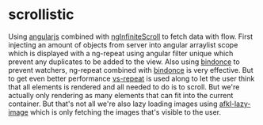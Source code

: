 # scrollistic
Using <a href="https://angularjs.org/">angularjs</a> combined with <a href="https://github.com/sroze/ngInfiniteScroll">ngInfiniteScroll</a> to fetch data with flow. First injecting an amount of objects from server into angular arraylist scope which is displayed with a ng-repeat using angular filter unique which prevent any duplicates to be added to the view. Also using <a href="https://github.com/Pasvaz/bindonce">bindonce</a> to prevent watchers, ng-repeat combined with <a href="https://github.com/Pasvaz/bindonce">bindonce</a> is very effective. But to get even better performance <a href="https://github.com/kamilkp/angular-vs-repeat">vs-repeat</a> is used along to let the user think that all elements is rendered and all needed to do is to scroll. But we're actually only rendering as many elements that can fit into the current container. But that's not all we're also lazy loading images using <a href="https://github.com/afklm/ng-lazy-image">afkl-lazy-image</a> which is only fetching the images that's visible to the user.